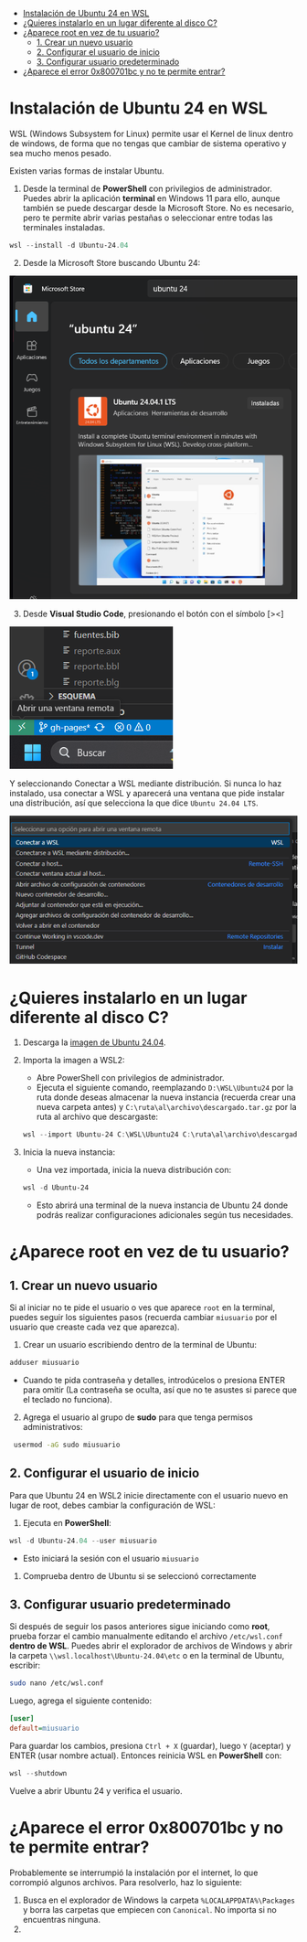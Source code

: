 - [Instalación de Ubuntu 24 en WSL](#instalación-de-ubuntu-24-en-wsl)
- [¿Quieres instalarlo en un lugar diferente al disco C?](#quieres-instalarlo-en-un-lugar-diferente-al-disco-c)
- [¿Aparece root en vez de tu usuario?](#aparece-root-en-vez-de-tu-usuario)
  - [1. Crear un nuevo usuario](#1-crear-un-nuevo-usuario)
  - [2. Configurar el usuario de inicio](#2-configurar-el-usuario-de-inicio)
  - [3. Configurar usuario predeterminado](#3-configurar-usuario-predeterminado)
- [¿Aparece el error 0x800701bc y no te permite entrar?](#aparece-el-error-0x800701bc-y-no-te-permite-entrar)
# Instalación de Ubuntu 24 en WSL

WSL (Windows Subsystem for Linux) permite usar el Kernel de linux dentro de windows, de forma que no tengas que cambiar de sistema operativo y sea mucho menos pesado. 

Existen varias formas de instalar Ubuntu. 
1. Desde la terminal de **PowerShell** con privilegios de administrador. Puedes abrir la aplicación **terminal** en Windows 11 para ello, aunque también se puede descargar desde la Microsoft Store. No es necesario, pero te permite abrir varias pestañas o seleccionar entre todas las terminales instaladas.
```powershell
wsl --install -d Ubuntu-24.04
```
2. Desde la Microsoft Store buscando Ubuntu 24:
   
![Microsoft Store](assets/Microsoft_Store.png)

3. Desde **Visual Studio Code**, presionando el botón con el símbolo [><]

![Conexión remota](assets/Conexion_remota.png)

Y seleccionando Conectar a WSL mediante distribución. Si nunca lo haz instalado, usa conectar a WSL y aparecerá una ventana que pide instalar una distribución, así que selecciona la que dice `Ubuntu 24.04 LTS`.

![Conectar a WSL](assets/WSL_VSCode.png)

# ¿Quieres instalarlo en un lugar diferente al disco C?
1. Descarga la [imagen de Ubuntu 24.04](https://cloud-images.ubuntu.com/wsl/releases/24.04/current/ubuntu-noble-wsl-amd64-24.04lts.rootfs.tar.gz).
2. Importa la imagen a WSL2:
   * Abre PowerShell con privilegios de administrador.
   * Ejecuta el siguiente comando, reemplazando `D:\WSL\Ubuntu24` por la ruta donde deseas almacenar la nueva instancia (recuerda crear una nueva carpeta antes) y `C:\ruta\al\archivo\descargado.tar.gz` por la ruta al archivo que descargaste:
    ```powershell
    wsl --import Ubuntu-24 C:\WSL\Ubuntu24 C:\ruta\al\archivo\descargado.tar.gz --version 2
    ```
3. Inicia la nueva instancia:
   * Una vez importada, inicia la nueva distribución con:

    ```powershell
    wsl -d Ubuntu-24
    ```
   * Esto abrirá una terminal de la nueva instancia de Ubuntu 24 donde podrás realizar configuraciones adicionales según tus necesidades.
# ¿Aparece root en vez de tu usuario?

## 1. Crear un nuevo usuario

Si al iniciar no te pide el usuario o ves que aparece `root` en la terminal, puedes seguir los siguientes pasos (recuerda cambiar `miusuario` por el usuario que creaste cada vez que aparezca).
1.  Crear un usuario escribiendo dentro de la terminal de Ubuntu:
```bash
adduser miusuario
```
* Cuando te pida contraseña y detalles, introdúcelos o presiona ENTER para omitir (La contraseña se oculta, así que no te asustes si parece que el teclado no funciona).

2. Agrega el usuario al grupo de **sudo** para que tenga permisos administrativos:
```bash
 usermod -aG sudo miusuario
```
## 2. Configurar el usuario de inicio
Para que Ubuntu 24 en WSL2 inicie directamente con el usuario nuevo en lugar de root, debes cambiar la configuración de WSL:
1. Ejecuta en **PowerShell**:
```powershell
wsl -d Ubuntu-24.04 --user miusuario
```
* Esto iniciará la sesión con el usuario `miusuario`

1. Comprueba dentro de Ubuntu si se seleccionó correctamente
## 3. Configurar usuario predeterminado
Si después de seguir los pasos anteriores sigue iniciando como **root**, prueba forzar el cambio manualmente editando el archivo `/etc/wsl.conf` **dentro de WSL**. Puedes abrir el explorador de archivos de Windows y abrir la carpeta `\\wsl.localhost\Ubuntu-24.04\etc` o en la terminal de Ubuntu, escribir:
```bash
sudo nano /etc/wsl.conf
```
Luego, agrega el siguiente contenido:
```ini
[user]
default=miusuario
```
Para guardar los cambios, presiona `Ctrl + X` (guardar), luego `Y` (aceptar) y ENTER (usar nombre actual). Entonces reinicia WSL en **PowerShell** con:
```powershell
wsl --shutdown
```
Vuelve a abrir Ubuntu 24 y verifica el usuario.

# ¿Aparece el error 0x800701bc y no te permite entrar?
Probablemente se interrumpió la instalación por el internet, lo que corrompió algunos archivos. Para resolverlo, haz lo siguiente: 
1. Busca en el explorador de Windows la carpeta `%LOCALAPPDATA%\Packages` y borra las carpetas que empiecen con `Canonical`. No importa si no encuentras ninguna.
2. 